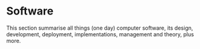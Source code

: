 # Software

This section summarise all things (one day) computer software, its design, development, deployment, implementations, management and theory, plus more. 